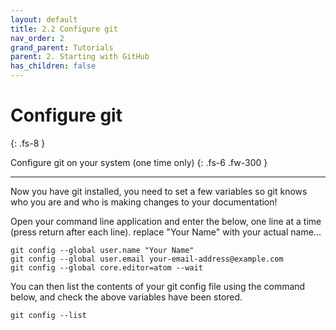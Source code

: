 ```yaml
---
layout: default
title: 2.2 Configure git
nav_order: 2
grand_parent: Tutorials
parent: 2. Starting with GitHub
has_children: false
---
```



# Configure git
{: .fs-8 }

Configure git on your system (one time only)
{: .fs-6 .fw-300 }

---

Now you have git installed, you need to set a few variables so git knows who you are and who is making changes to your documentation!

Open your command line application and enter the below, one line at a time (press return after each line). replace "Your Name" with your actual name...

```
git config --global user.name "Your Name"
git config --global user.email your-email-address@example.com
git config --global core.editor=atom --wait

```

You can then list the contents of your git config file using the command below, and check the above variables have been stored.

```
git config --list
```

